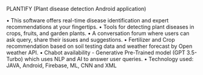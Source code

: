 PLANTIFY (Plant disease detection Android application) 

• This software offers real-time disease identification and expert recommendations at your fingertips.
• Tools for detecting plant diseases in crops, fruits, and garden plants.
• A conversation forum where users can ask query, share their issues and suggestions.
• Fertilizer and Crop recommendation based on soil testing data and weather forecast by Open weather API.
• Chabot availability - Generative Pre-Trained model (GPT 3.5-Turbo) which uses NLP and AI to answer user queries.
• Technology used: JAVA, Android, Firebase, ML, CNN and XML 

